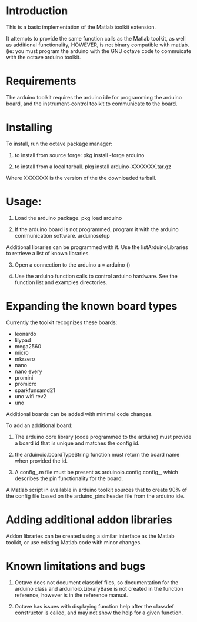 Introduction
============

This is a basic implementation of the Matlab toolkit extension.

It attempts to provide the same function calls as the Matlab toolkit, as well as additional functionality, HOWEVER,
is not binary compatible with matlab. (ie: you must program the arduino with the GNU octave code to commuicate with the
octave arduino toolkit.

Requirements
============

The arduino toolkit requires the arduino ide for programming the arduino board, and the instrument-control
toolkit to communicate to the board.

Installing
==========

To install, run the octave package manager:

1. to install from source forge:
    pkg install -forge arduino

2. to install from a local tarball.
    pkg install arduino-XXXXXXX.tar.gz

Where XXXXXXX is the version of the the downloaded tarball.

Usage:
======

1. Load the arduino package.
    pkg load arduino


2. If the arduino board is not programmed, program it with the arduino
communication software.
   arduinosetup

Additional libraries can be programmed with it. Use the listArduinoLibraries to
retrieve a list of known libraries.

3. Open a connection to the arduino
   a = arduino ()

4. Use the arduino function calls to control arduino hardware.
See the function list and examples directories.

Expanding the known board types
===============================

Currently the toolkit recognizes these boards:
* leonardo
* lilypad
* mega2560
* micro
* mkrzero
* nano
* nano every
* promini
* promicro
* sparkfunsamd21
* uno wifi rev2
* uno

Additional boards can be added with minimal code changes.

To add an additional board:
1. The arduino core library (code programmed to the arduino) must provide a board id that is unique and matches the config id.

2. the arduinoio.boardTypeString function must return the board name when provided the id.

3. A config_<boardname>.m file must be present as arduinoio.config.config_<boardname>, which
describes the pin functionality for the board.

A Matlab script in available in arduino toolkit sources that to create 90% of the config file based
on the arduino_pins header file from the arduino ide.

Adding additional addon libraries
=================================

Addon libraries can be created using a similar interface as the Matlab toolkit, or use existing Matlab code with minor changes.

Known limitations and bugs
==========================

1. Octave does not document classdef files, so documentation for the arduino class and arduinoio.LibraryBase is
not created in the function reference, however is in the reference manual.

2. Octave has issues with displaying function help after the classdef constructor is called, and may not show the
help for a given function.

